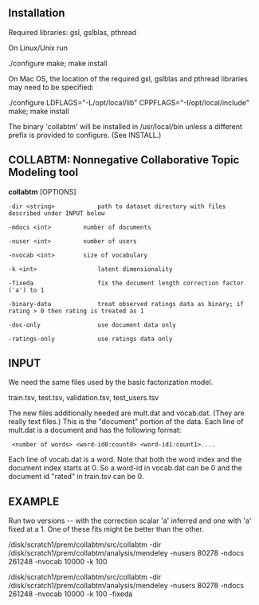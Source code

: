 Installation
------------

Required libraries: gsl, gslblas, pthread

On Linux/Unix run

 ./configure
 make; make install

On Mac OS, the location of the required gsl, gslblas and pthread
libraries may need to be specified:

 ./configure LDFLAGS="-L/opt/local/lib" CPPFLAGS="-I/opt/local/include"
 make; make install

The binary 'collabtm' will be installed in /usr/local/bin unless a
different prefix is provided to configure. (See INSTALL.)

COLLABTM: Nonnegative Collaborative Topic Modeling tool
--------------------------------------------------------

**collabtm** [OPTIONS]

    -dir <string>            path to dataset directory with files described under INPUT below
 
    -mdocs <int>	     number of documents

    -nuser <int>	     number of users

    -nvocab <int>	     size of vocabulary
    	    
    -k <int>                 latent dimensionality

    -fixeda                  fix the document length correction factor ('a') to 1

    -binary-data             treat observed ratings data as binary; if rating > 0 then rating is treated as 1

    -doc-only                use document data only

    -ratings-only            use ratings data only

INPUT 
-----

We need the same files used by the basic factorization model.

train.tsv, test.tsv, validation.tsv, test_users.tsv

The new files additionally needed are mult.dat and vocab.dat.  (They are really text files.) This is the "document" portion of the data. Each line of mult.dat is a document and has the following format:

     <number of words> <word-id0:count0> <word-id1:count1>....

Each line of vocab.dat is a word. Note that both the word index and the document index starts at 0. So a word-id in vocab.dat can be 0 and the document id "rated" in train.tsv can be 0.

EXAMPLE
-------

Run two versions -- with the correction scalar 'a' inferred and one with 'a' fixed at a 1.  One of these fits might be better than the other. 

/disk/scratch1/prem/collabtm/src/collabtm -dir /disk/scratch1/prem/collabtm/analysis/mendeley -nusers 80278 -ndocs 261248 -nvocab 10000 -k 100

/disk/scratch1/prem/collabtm/src/collabtm -dir /disk/scratch1/prem/collabtm/analysis/mendeley -nusers 80278 -ndocs 261248 -nvocab 10000 -k 100 -fixeda 


